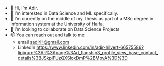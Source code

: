 - 👋 Hi, I’m Adir.
- 👀 I’m interested in Data Science and ML specifically.
- 🌱 I’m currently on the middle of my Thesis as part of a MSc degree in Information system at the University of Haifa.
- 💞️ I’m looking to collaborate on Data Science Projects
- 📫 You can reach out and talk to me: 
    - email 
      sadirH@gmail.com
    - LinkedIn
      https://www.linkedin.com/in/adir-hilvert-66575586?lipi=urn%3Ali%3Apage%3Ad_flagship3_profile_view_base_contact_details%3BJSkpjFUzQXSloxDmP%2BMpvA%3D%3D 

<!---
adir-hil/adir-hil is a ✨ special ✨ repository because its `README.md` (this file) appears on your GitHub profile.
You can click the Preview link to take a look at your changes.
--->
